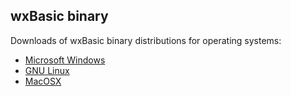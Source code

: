 ## wxBasic binary ##

Downloads of wxBasic binary distributions for operating systems:

* [Microsoft Windows](https://github.com/abenitez69/wxBasic/tree/main/bin/Windows)
* [GNU Linux](https://github.com/abenitez69/wxBasic/tree/main/bin/Linux)
* [MacOSX](https://github.com/abenitez69/wxBasic/tree/main/bin/MacOSX)
